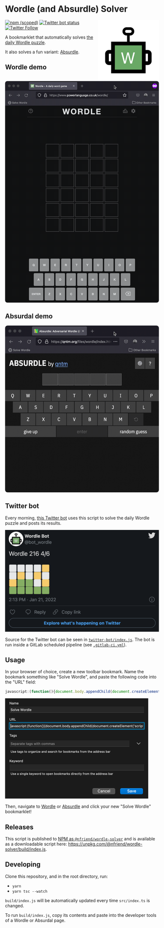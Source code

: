 # Wordle (and Absurdle) Solver

<img alt="The wordle-bot logo"
src="img/wordle-bot.png" height="200" align="right"/>

[![npm
(scoped)](https://img.shields.io/npm/v/@nfriend/wordle-solver)](https://www.npmjs.com/package/@nfriend/wordle-solver)
<a href="https://gitlab.com/nfriend/wordle-solver/pipelines"
  target="_blank"><img
  src="https://gitlab.com/nfriend/wordle-solver/badges/main/pipeline.svg"
  alt="Twitter bot status"></a> [![Twitter
Follow](https://img.shields.io/twitter/follow/bot_wordle?style=social)](https://twitter.com/bot_wordle)

A bookmarklet that automatically solves [the daily Wordle
puzzle](https://www.powerlanguage.co.uk/wordle/).

It also solves a fun variant:
[Absurdle](https://qntm.org/files/wordle/index.html).

## Wordle demo

<img alt="A demo of this script solving a daily Wordle puzzle"
src="img/wordle-demo.gif" width="701" />

## Absurdal demo

<img alt="A demo of this script solving the Absurdal puzzle"
src="img/absurdal-demo.gif" width="618" />

## Twitter bot

Every morning, [this Twitter bot](https://twitter.com/bot_wordle) uses this
script to solve the daily Wordle puzzle and posts its results.

<img alt="A screenshot of a Tweet by @bot_wordle" src="img/tweet.png"
width="507" />

Source for the Twitter bot can be seen in
[`twitter-bot/index.js`](twitter-bot/index.js). The bot is run inside a GitLab
scheduled pipeline (see [`.gitlab-ci.yml`](.gitlab-ci.yml)).

## Usage

In your browser of choice, create a new toolbar bookmark. Name the bookmark
something like "Solve Wordle", and paste the following code into the "URL"
field:

<!-- prettier-ignore -->
```js
javascript:(function(){document.body.appendChild(document.createElement('script')).src='https://unpkg.com/@nfriend/wordle-solver/build/index.js';})();
```

<img alt="A screenshot of the 'add new bookmark' dialog in Firefox"
src="img/bookmarklet-screenshot.png" width="469">

Then, navigate to [Wordle](https://www.powerlanguage.co.uk/wordle/) or
[Absurdle](https://qntm.org/files/wordle/index.html) and click your new "Solve
Wordle" bookmarklet!

## Releases

This script is published to [NPM as
`@nfriend/wordle-solver`](https://www.npmjs.com/package/@nfriend/wordle-solver)
and is available as a downloadable script here:
https://unpkg.com/@nfriend/wordle-solver/build/index.js.

## Developing

Clone this repository, and in the root directory, run:

- `yarn`
- `yarn tsc --watch`

`build/index.js` will be automatically updated every time `src/index.ts` is
changed.

To run `build/index.js`, copy its contents and paste into the developer tools of
a Wordle or Absurdal page.
